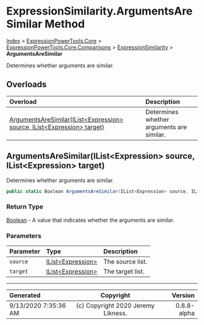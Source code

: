 ﻿# ExpressionSimilarity.ArgumentsAreSimilar Method

[Index](../index.md) > [ExpressionPowerTools.Core](ExpressionPowerTools.Core.a.md) > [ExpressionPowerTools.Core.Comparisons](ExpressionPowerTools.Core.Comparisons.n.md) > [ExpressionSimilarity](ExpressionPowerTools.Core.Comparisons.ExpressionSimilarity.cs.md) > **ArgumentsAreSimilar**

Determines whether arguments are similar.

## Overloads

| Overload | Description |
| :-- | :-- |
| [ArgumentsAreSimilar(IList&lt;Expression> source, IList&lt;Expression> target)](#argumentsaresimilarilistexpression-source-ilistexpression-target) | Determines whether arguments are similar. |
## ArgumentsAreSimilar(IList&lt;Expression> source, IList&lt;Expression> target)

Determines whether arguments are similar.

```csharp
public static Boolean ArgumentsAreSimilar(IList<Expression> source, IList<Expression> target)
```

### Return Type

 [Boolean](https://docs.microsoft.com/dotnet/api/system.boolean)  - A value that indicates whether the arguments are similar.

### Parameters

| Parameter | Type | Description |
| :-- | :-- | :-- |
| `source` | [IList&lt;Expression>](https://docs.microsoft.com/dotnet/api/system.collections.generic.ilist-1) | The source list. |
| `target` | [IList&lt;Expression>](https://docs.microsoft.com/dotnet/api/system.collections.generic.ilist-1) | The target list. |



---

| Generated | Copyright | Version |
| :-- | :-: | --: |
| 9/13/2020 7:35:36 AM | (c) Copyright 2020 Jeremy Likness. | 0.8.8-alpha |
